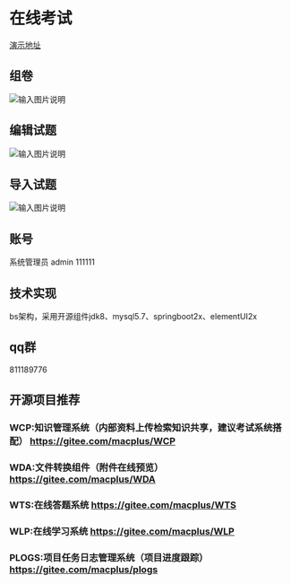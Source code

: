 # 在线考试
[演示地址](http://47.92.221.134:8080)

## 组卷
![输入图片说明](https://images.gitee.com/uploads/images/2021/0806/144840_bb72dd0d_393390.png "屏幕截图.png")

## 编辑试题
![输入图片说明](https://images.gitee.com/uploads/images/2021/0806/143937_09a65f42_393390.png "屏幕截图.png")
## 导入试题
![输入图片说明](https://images.gitee.com/uploads/images/2021/0806/144955_68fb934a_393390.png "屏幕截图.png")

## 账号
系统管理员	admin	111111

## 技术实现
bs架构，采用开源组件jdk8、mysql5.7、springboot2x、elementUI2x

## qq群
811189776

## 开源项目推荐
### WCP:知识管理系统（内部资料上传检索知识共享，建议考试系统搭配） https://gitee.com/macplus/WCP
### WDA:文件转换组件（附件在线预览）https://gitee.com/macplus/WDA
### WTS:在线答题系统 https://gitee.com/macplus/WTS
### WLP:在线学习系统 https://gitee.com/macplus/WLP
### PLOGS:项目任务日志管理系统（项目进度跟踪） https://gitee.com/macplus/plogs